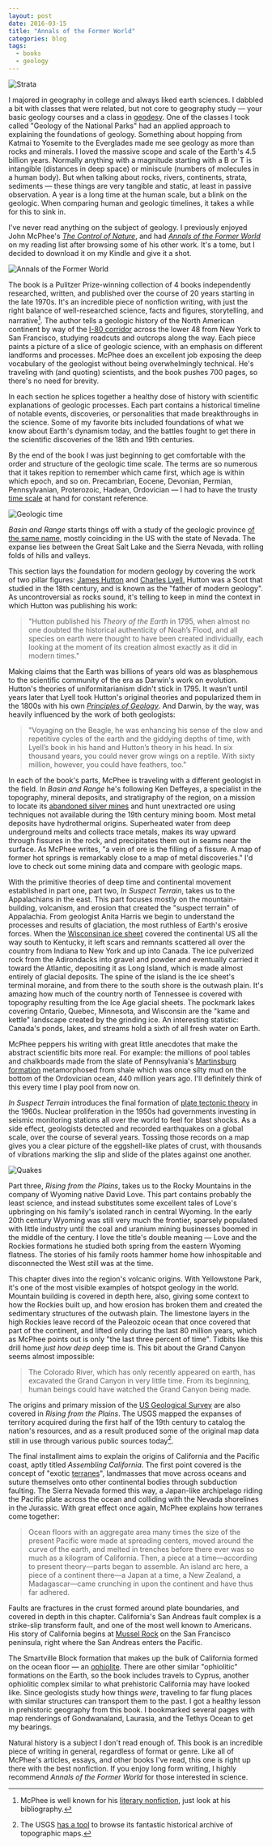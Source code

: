 ```yaml
---
layout: post
date: 2016-03-15
title: "Annals of the Former World"
categories: blog
tags:
  - books
  - geology
---
```


![Strata](/images/post-images/geologic-strata.jpg "Strata")

I majored in geography in college and always liked earth sciences. I dabbled a bit with classes that were related, but not core to geography study &mdash; your basic geology courses and a class in [geodesy](https://en.wikipedia.org/wiki/Geodesy). One of the classes I took called "Geology of the National Parks" had an applied approach to explaining the foundations of geology. Something about hopping from Katmai to Yosemite to the Everglades made me see geology as more than rocks and minerals. I loved the massive scope and scale of the Earth's 4.5 billion years. Normally anything with a magnitude starting with a B or T is intangible (distances in deep space) or miniscule (numbers of molecules in a human body). But when talking about rocks, rivers, continents, strata, sediments &mdash; these things are very tangible and static, at least in passive observation. A year is a long time at the human scale, but a blink on the geologic. When comparing human and geologic timelines, it takes a while for this to sink in.

I've never read anything on the subject of geology. I previously enjoyed John McPhee's _[The Control of Nature](https://www.goodreads.com/book/show/77.The_Control_of_Nature)_, and had _[Annals of the Former World](https://www.goodreads.com/book/show/78.Annals_of_the_Former_World)_ on my reading list after browsing some of his other work. It's a tome, but I decided to download it on my Kindle and give it a shot.

![Annals of the Former World](/images/post-images/annals-of-the-former-world.jpg "Annals of the Former World")

The book is a Pulitzer Prize-winning collection of 4 books independently researched, written, and published over the course of 20 years starting in the late 1970s. It's an incredible piece of nonfiction writing, with just the right balance of well-researched science, facts and figures, storytelling, and narrative[^mcphee]. The author tells a geologic history of the North American continent by way of the [I-80 corridor](https://en.wikipedia.org/wiki/Interstate_80) across the lower 48 from New York to San Francisco, studying roadcuts and outcrops along the way. Each piece paints a picture of a slice of geologic science, with an emphasis on different landforms and processes. McPhee does an excellent job exposing the deep vocabulary of the geologist without being overwhelmingly technical. He's traveling with (and quoting) scientists, and the book pushes 700 pages, so there's no need for brevity.

In each section he splices together a healthy dose of history with scientific explanations of geologic processes. Each part contains a historical timeline of notable events, discoveries, or personalities that made breakthroughs in the science. Some of my favorite bits included foundations of what we know about Earth's dynamism today, and the battles fought to get there in the scientific discoveries of the 18th and 19th centuries.

By the end of the book I was just beginning to get comfortable with the order and structure of the geologic time scale. The terms are so numerous that it takes repition to remember which came first, which age is within which epoch, and so on. Precambrian, Eocene, Devonian, Permian, Pennsylvanian, Proterozoic, Hadean, Ordovician &mdash; I had to have the trusty [time scale](https://en.wikipedia.org/wiki/Geologic_time_scale) at hand for constant reference.

![Geologic time](/images/post-images/geologic-time-scale.jpg "Geologic time")

_Basin and Range_ starts things off with a study of the geologic province [of the same name](https://en.wikipedia.org/wiki/Basin_and_Range_Province), mostly coinciding in the US with the state of Nevada. The expanse lies between the Great Salt Lake and the Sierra Nevada, with rolling folds of hills and valleys.

This section lays the foundation for modern geology by covering the work of two pillar figures: [James Hutton](https://en.wikipedia.org/wiki/James_Hutton) and [Charles Lyell.](https://en.wikipedia.org/wiki/Charles_Lyell) Hutton was a Scot that studied in the 18th century, and is known as the "father of modern geology". As uncontroversial as rocks sound, it's telling to keep in mind the context in which Hutton was publishing his work:

>"Hutton published his _Theory of the Earth_ in 1795, when almost no one doubted the historical authenticity of Noah’s Flood, and all species on earth were thought to have been created individually, each looking at the moment of its creation almost exactly as it did in modern times."

Making claims that the Earth was billions of years old was as blasphemous to the scientific community of the era as Darwin's work on evolution. Hutton's theories of uniformitarianism didn't stick in 1795. It wasn't until years later that Lyell took Hutton's original theories and popularized them in the 1800s with his own _[Principles of Geology](https://www.goodreads.com/book/show/375417)_. And Darwin, by the way, was heavily influenced by the work of both geologists:

>"Voyaging on the Beagle, he was enhancing his sense of the slow and repetitive cycles of the earth and the giddying depths of time, with Lyell’s book in his hand and Hutton’s theory in his head. In six thousand years, you could never grow wings on a reptile. With sixty million, however, you could have feathers, too."

 In each of the book's parts, McPhee is traveling with a different geologist in the field. In _Basin and Range_ he's following Ken Deffeyes, a specialist in the topography, mineral deposits, and stratigraphy of the region, on a mission to locate its [abandoned silver mines](https://en.wikipedia.org/wiki/Silver_mining_in_Nevada) and hunt unextracted ore using techniques not available during the 19th century mining boom. Most metal deposits have hydrothermal origins. Superheated water from deep underground melts and collects trace metals, makes its way upward through fissures in the rock, and precipitates them out in seams near the surface. As McPhee writes, "a vein of ore is the filling of a fissure. A map of former hot springs is remarkably close to a map of metal discoveries." I'd love to check out some mining data and compare with geologic maps.

With the primitive theories of deep time and continental movement established in part one, part two, _In Suspect Terrain_, takes us to the Appalachians in the east. This part focuses mostly on the mountain-building, volcanism, and erosion that created the "suspect terrain" of Appalachia. From geologist Anita Harris we begin to understand the processes and results of glaciation, the most ruthless of Earth's erosive forces. When the [Wisconsinan ice sheet](https://en.wikipedia.org/wiki/Wisconsin_glaciation) covered the continental US all the way south to Kentucky, it left scars and remnants scattered all over the country from Indiana to New York and up into Canada. The ice pulverized rock from the Adirondacks into gravel and powder and eventually carried it toward the Atlantic, depositing it as Long Island, which is made almost entirely of glacial deposits. The spine of the island is the ice sheet's terminal moraine, and from there to the south shore is the outwash plain. It's amazing how much of the country north of Tennessee is covered with topography resulting from the Ice Age glacial sheets. The pockmark lakes covering Ontario, Quebec, Minnesota, and Wisconsin are the "kame and kettle" landscape created by the grinding ice. An interesting statistic:  Canada's ponds, lakes, and streams hold a sixth of all fresh water on Earth.

McPhee peppers his writing with great little anecdotes that make the abstract scientific bits more real. For example: the millions of pool tables and chalkboards made from the slate of Pennsylvania's [Martinsburg formation](https://en.wikipedia.org/wiki/Martinsburg_Formation) metamorphosed from shale which was once silty mud on the bottom of the Ordovician ocean, 440 million years ago. I'll definitely think of this every time I play pool from now on.

_In Suspect Terrain_ introduces the final formation of [plate tectonic theory](https://en.wikipedia.org/wiki/Plate_tectonics) in the 1960s. Nuclear proliferation in the 1950s had governments investing in seismic monitoring stations all over the world to feel for blast shocks. As a side effect, geologists detected and recorded earthquakes on a global scale, over the course of several years. Tossing those records on a map gives you a clear picture of the eggshell-like plates of crust, with thousands of vibrations marking the slip and slide of the plates against one another.

![Quakes](https://upload.wikimedia.org/wikipedia/commons/d/db/Quake_epicenters_1963-98.png)

Part three, _Rising from the Plains_, takes us to the Rocky Mountains in the company of Wyoming native David Love. This part contains probably the least science, and instead substitutes some excellent tales of Love's upbringing on his family's isolated ranch in central Wyoming. In the early 20th century Wyoming was still very much the frontier, sparsely populated with little industry until the coal and uranium mining businesses boomed in the middle of the century. I love the title's double meaning &mdash; Love and the Rockies formations he studied both spring from the eastern Wyoming flatness. The stories of his family roots hammer home how inhospitable and disconnected the West still was at the time.

This chapter dives into the region's volcanic origins. With Yellowstone Park, it's one of the most visible examples of hotspot geology in the world. Mountain building is covered in depth here, also, giving some context to how the Rockies built up, and how erosion has broken them and created the sedimentary structures of the outwash plain. The limestone layers in the high Rockies leave record of the Paleozoic ocean that once covered that part of the continent, and lifted only during the last 80 million years, which as McPhee points out is only "the last three percent of time". Tidbits like this drill home _just how deep_ deep time is. This bit about the Grand Canyon seems almost impossible:

>The Colorado River, which has only recently appeared on earth, has excavated the Grand Canyon in very little time. From its beginning, human beings could have watched the Grand Canyon being made.

The origins and primary mission of the [US Geological Survey](http://www.usgs.gov/) are also covered in _Rising from the Plains_. The USGS mapped the expanses of territory acquired during the first half of the 19th century to catalog the nation's resources, and as a result produced some of the original map data still in use through various public sources today[^usgstopo].

The final installment aims to explain the origins of California and the Pacific coast, aptly titled _Assembling California_. The first point covered is the concept of "exotic [terranes](https://en.wikipedia.org/wiki/Terrane)", landmasses that move across oceans and suture themselves onto other continental bodies through subduction faulting. The Sierra Nevada formed this way, a Japan-like archipelago riding the Pacific plate across the ocean and colliding with the Nevada shorelines in the Jurassic. With great effect once again, McPhee explains how terranes come together:

>Ocean floors with an aggregate area many times the size of the present Pacific were made at spreading centers, moved around the curve of the earth, and melted in trenches before there ever was so much as a kilogram of California. Then, a piece at a time—according to present theory—parts began to assemble. An island arc here, a piece of a continent there—a Japan at a time, a New Zealand, a Madagascar—came crunching in upon the continent and have thus far adhered.

Faults are fractures in the crust formed around plate boundaries, and covered in depth in this chapter. California's San Andreas fault complex is a strike-slip transform fault, and one of the most well known to Americans. His story of California begins at [Mussel Rock](https://en.wikipedia.org/wiki/Mussel_Rock) on the San Francisco peninsula, right where the San Andreas enters the Pacific.

The Smartville Block formation that makes up the bulk of California formed on the ocean floor &mdash; an [ophiolite](https://en.wikipedia.org/wiki/Ophiolite). There are other similar "ophiolitic" formations on the Earth, so the book includes travels to Cyprus, another ophiolitic complex similar to what prehistoric California may have looked like. Since geologists study how things _were_, traveling to far flung places with similar structures can transport them to the past. I got a healthy lesson in prehistoric geography from this book. I bookmarked several pages with map renderings of Gondwanaland, Laurasia, and the Tethys Ocean to get my bearings.

Natural history is a subject I don't read enough of. This book is an incredible piece of writing in general, regardless of format or genre. Like all of McPhee's articles, essays, and other books I've read, this one is right up there with the best nonfiction. If you enjoy long form writing, I highly recommend _Annals of the Former World_ for those interested in science.

[^mcphee]: McPhee is well known for his [literary nonfiction](https://en.wikipedia.org/wiki/John_McPhee), just look at his bibliography.
[^usgstopo]: The USGS [has a tool](http://ngmdb.usgs.gov/maps/TopoView) to browse its fantastic historical archive of topographic maps.
